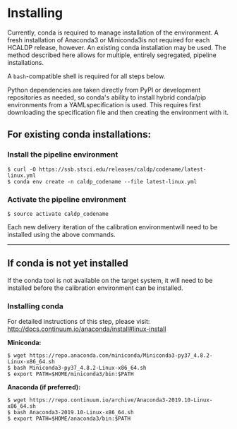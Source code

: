 # Installing
Currently, conda is required to manage installation of the environment. A fresh installation of Anaconda3 or Miniconda3is not required for each HCALDP release, however.  An existing conda installation may be used. The method described here
 allows for multiple, entirely segregated, pipeline installations.

A `bash`-compatible shell is required for all steps below.

Python dependencies are taken directly from PyPI or development repositories as needed, so conda's ability to install hybrid conda/pip environments from a YAMLspecification is used. This requires first downloading the specification file and then creating the environment with it.

## For existing conda installations:

### Install the pipeline environment
```
$ curl -O https://ssb.stsci.edu/releases/caldp/codename/latest-linux.yml
$ conda env create -n caldp_codename --file latest-linux.yml
```
### Activate the pipeline environment

```
$ source activate caldp_codename
```

Each new delivery iteration of the calibration environmentwill need to be installed using the above commands.

------

## If conda is not yet installed
 
If the conda tool is not available on the target system, it will need to be
installed before the calibration environment can be installed.
 
### Installing conda
 
For detailed instructions of this step, please visit: http://docs.continuum.io/anaconda/install#linux-install
 
**Miniconda:**
 
```
$ wget https://repo.anaconda.com/miniconda/Miniconda3-py37_4.8.2-Linux-x86_64.sh
$ bash Miniconda3-py37_4.8.2-Linux-x86_64.sh
$ export PATH=$HOME/miniconda3/bin:$PATH
```
 
**Anaconda (if preferred):**
 
```
$ wget https://repo.continuum.io/archive/Anaconda3-2019.10-Linux-x86_64.sh
$ bash Anaconda3-2019.10-Linux-x86_64.sh
$ export PATH=$HOME/anaconda3/bin:$PATH
```
